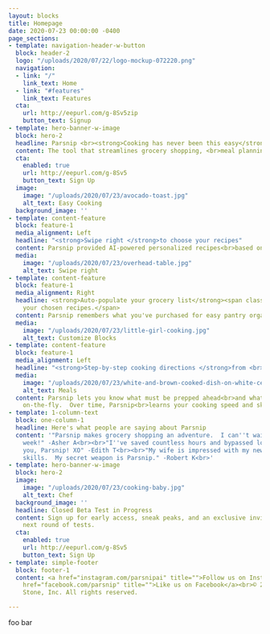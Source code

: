```yaml
---
layout: blocks
title: Homepage
date: 2020-07-23 00:00:00 -0400
page_sections:
- template: navigation-header-w-button
  block: header-2
  logo: "/uploads/2020/07/22/logo-mockup-072220.png"
  navigation:
  - link: "/"
    link_text: Home
  - link: "#features"
    link_text: Features
  cta:
    url: http://eepurl.com/g-8Sv5zip
    button_text: Signup
- template: hero-banner-w-image
  block: hero-2
  headline: Parsnip <br><strong>Cooking has never been this easy</strong>
  content: The tool that streamlines grocery shopping, <br>meal planning, and cooking.
  cta:
    enabled: true
    url: http://eepurl.com/g-8Sv5
    button_text: Sign Up
  image:
    image: "/uploads/2020/07/23/avocado-toast.jpg"
    alt_text: Easy Cooking
  background_image: ''
- template: content-feature
  block: feature-1
  media_alignment: Left
  headline: "<strong>Swipe right </strong>to choose your recipes"
  content: Parsnip provided AI-powered personalized recipes<br>based on your palate.
  media:
    image: "/uploads/2020/07/23/overhead-table.jpg"
    alt_text: Swipe right
- template: content-feature
  block: feature-1
  media_alignment: Right
  headline: <strong>Auto-populate your grocery list</strong><span class="light"> from
    your chosen recipes.</span>
  content: Parsnip remembers what you've purchased for easy pantry organization.
  media:
    image: "/uploads/2020/07/23/little-girl-cooking.jpg"
    alt_text: Customize Blocks
- template: content-feature
  block: feature-1
  media_alignment: Left
  headline: "<strong>Step-by-step cooking directions </strong>from <br>multiple recipes"
  media:
    image: "/uploads/2020/07/23/white-and-brown-cooked-dish-on-white-ceramic-bowls-958545.jpg"
    alt_text: Meals
  content: Parsnip lets you know what must be prepped ahead<br>and what can be done
    on-the-fly.  Over time, Parsnip<br>learns your cooking speed and skill level.
- template: 1-column-text
  block: one-column-1
  headline: Here's what people are saying about Parsnip
  content: '"Parsnip makes grocery shopping an adventure.  I can''t wait to go each
    week!" -Asher A<br><br>"I''ve saved countless hours and bypassed loads of frustration.  Thank
    you, Parsnip! XO" -Edith T<br><br>"My wife is impressed with my newfound cooking
    skills.  My secret weapon is Parsnip." -Robert K<br>'
- template: hero-banner-w-image
  block: hero-2
  image:
    image: "/uploads/2020/07/23/cooking-baby.jpg"
    alt_text: Chef
  background_image: ''
  headline: Closed Beta Test in Progress
  content: Sign up for early access, sneak peaks, and an exclusive invitation to our
    next round of tests.
  cta:
    enabled: true
    url: http://eepurl.com/g-8Sv5
    button_text: Sign Up
- template: simple-footer
  block: footer-1
  content: <a href="instagram.com/parsnipai" title="">Follow us on Instagram</a><br><a
    href="facebook.com/parsnip" title="">Like us on Facebook</a><br>© 2020 Seed &amp;
    Stone, Inc. All rights reserved.

---
```

foo bar